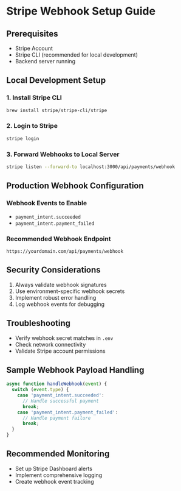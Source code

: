 # Stripe Webhook Setup Guide

## Prerequisites
- Stripe Account
- Stripe CLI (recommended for local development)
- Backend server running

## Local Development Setup

### 1. Install Stripe CLI
```bash
brew install stripe/stripe-cli/stripe
```

### 2. Login to Stripe
```bash
stripe login
```

### 3. Forward Webhooks to Local Server
```bash
stripe listen --forward-to localhost:3000/api/payments/webhook
```

## Production Webhook Configuration

### Webhook Events to Enable
- `payment_intent.succeeded`
- `payment_intent.payment_failed`

### Recommended Webhook Endpoint
`https://yourdomain.com/api/payments/webhook`

## Security Considerations
1. Always validate webhook signatures
2. Use environment-specific webhook secrets
3. Implement robust error handling
4. Log webhook events for debugging

## Troubleshooting
- Verify webhook secret matches in `.env`
- Check network connectivity
- Validate Stripe account permissions

## Sample Webhook Payload Handling
```typescript
async function handleWebhook(event) {
  switch (event.type) {
    case 'payment_intent.succeeded':
      // Handle successful payment
      break;
    case 'payment_intent.payment_failed':
      // Handle payment failure
      break;
  }
}
```

## Recommended Monitoring
- Set up Stripe Dashboard alerts
- Implement comprehensive logging
- Create webhook event tracking
